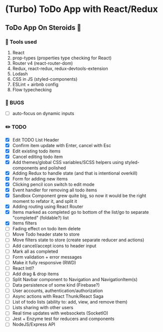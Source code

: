 # (Turbo) ToDo App with React/Redux

## ToDo App On Steroids :syringe:

### :wrench: Tools used

1. React
2. prop-types (properties type checking for React)
3. Router v4 (react-router-dom)
4. Redux, react-redux, redux-devtools-extension
5. Lodash
6. CSS in JS (styled-components)
7. ESLint + airbnb config
8. Flow typechecking

### :bug: BUGS

* [ ] auto-focus on dynamic inputs

### :pencil2: TODO

* [x] Edit TODO List Header
* [x] Confirm item update with Enter, cancel with Esc
* [x] Edit existing todo items
* [x] Cancel editing todo item
* [x] Add themes/global CSS variables/SCSS helpers using styled-components and polished
* [x] Adding Redux to handle state (and that is intentional overkill)
* [x] Form for adding new items
* [x] Clicking pencil icon switch to edit mode
* [x] Event handler for removing all todo items
* [x] Sandbox Component grew quite big, so now it would be the right moment to refator it, and split it
* [x] Adding routing using React Router
* [x] Items marked as completed go to bottom of the list/go to separate "completed" (foldable?) list
* [x] Items filters
* [ ] Fading effect on todo item delete
* [ ] Move Todo header state to store
* [ ] Move filters state to store (create separate reducer and actions)
* [ ] Add cancel/accept icons to header input
* [ ] Mark all as completed
* [ ] Form validation + error messages
* [ ] Make it fully responsive (RWD)
* [ ] React Intl?
* [ ] Add drag & drop items
* [ ] Split Navbar component to Navigation and NavigationItem(s)
* [ ] Data persistence of some kind (Firebase?)
* [ ] User accounts, authentication/authorization
* [ ] Async actions with React Thunk/React Saga
* [ ] List of todo lists (ability to: add, view, and remove them)
* [ ] Lists sharing with other users
* [ ] Real time updates with websockets (SocketIO)
* [ ] Jest + Enzyme test for reducers and components
* [ ] NodeJS/Express API
